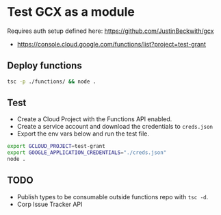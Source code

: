 # Test GCX as a module

Requires auth setup defined here:
https://github.com/JustinBeckwith/gcx

- https://console.cloud.google.com/functions/list?project=test-grant

## Deploy functions

```sh
tsc -p ./functions/ && node .
```

## Test

- Create a Cloud Project with the Functions API enabled.
- Create a service account and download the credentials to `creds.json`
- Export the env vars below and run the test file.

```sh
export GCLOUD_PROJECT=test-grant
export GOOGLE_APPLICATION_CREDENTIALS="./creds.json"
node .
```

## TODO

- Publish types to be consumable outside functions repo with `tsc -d`.
- Corp Issue Tracker API
